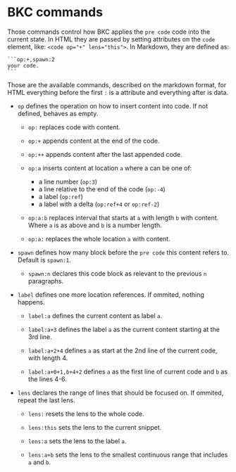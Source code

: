 BKC commands
============

Those commands control how BKC applies the `pre code` code into the current
state. In HTML they are passed by setting attributes on the `code` element,
like: `<code op="+" lens="this">`. In Markdown, they are defined as:

    ```op:+,spawn:2
    your code.
    ```

Those are the available commands, described on the markdown format, for HTML
everything before the first `:` is a attribute and everything after is data.

* `op` defines the operation on how to insert content into code. If not defined,
  behaves as empty.

  * `op:` replaces code with content.

  * `op:+` appends content at the end of the code.

  * `op:++` appends content after the last appended code.

  * `op:a` inserts content at location `a` where a can be one of:

    * a line number (`op:3`)
    * a line relative to the end of the code (`op:-4`)
    * a label (`op:ref`)
    * a label with a delta (`op:ref+4` or `op:ref-2`)

  * `op:a:b` replaces interval that starts at `a` with length `b` with content.
    Where `a` is as above and `b` is a number length.

  * `op:a:` replaces the whole location `a` with content.

* `spawn` defines how many block before the `pre code` this content refers to.
  Default is `spawn:1`.

  * `spawn:n` declares this code block as relevant to the previous `n`
    paragraphs.

* `label` defines one more location references. If ommited, nothing happens.

  * `label:a` defines the current content as label `a`.

  * `label:a+3` defines the label `a` as the current content starting at the 3rd
    line.

  * `label:a+2+4` defines `a` as start at the 2nd line of the current code, with
    length 4.

  * `label:a+0+1,b+4+2` defines `a` as the first line of current code and `b` as
    the lines 4-6.

* `lens` declares the range of lines that should be focused on. If ommited,
  repeat the last lens.

  * `lens:` resets the lens to the whole code.

  * `lens:this` sets the lens to the current snippet.

  * `lens:a` sets the lens to the label `a`.

  * `lens:a+b` sets the lens to the smallest continuous range that includes `a`
    and `b`.
